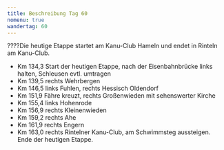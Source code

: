 ```yaml
---
title: Beschreibung Tag 60
nomenu: true
wandertag: 60
---
```


????Die heutige Etappe startet am Kanu-Club Hameln und endet in Rinteln am Kanu-Club.

- Km 134,3 Start der heutigen Etappe, nach der Eisenbahnbrücke links halten, Schleusen evtl. umtragen
-	Km 139,5 rechts Wehrbergen
-	Km 146,5 links Fuhlen, rechts Hessisch Oldendorf
-	Km 151,9 Fähre kreuzt, rechts Großenwieden mit sehenswerter Kirche
-	Km 155,4 links Hohenrode
-	Km 156,9 rechts Kleinenwieden
-	Km 159,2 rechts Ahe
-	Km 161,9 rechts Engern
-	Km 163,0 rechts Rintelner Kanu-Club, am Schwimmsteg aussteigen. Ende der heutigen Etappe.


